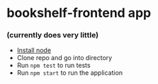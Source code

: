 # bookshelf-frontend app
### (currently does very little)
- [Install node](https://nodejs.org/en/download/)
- Clone repo and go into directory
- Run ``npm test`` to run tests
- Run ``npm start`` to run the application
